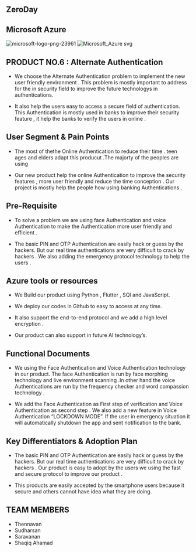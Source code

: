 
## ZeroDay


## Microsoft Azure
![microsoft-logo-png-23961](https://user-images.githubusercontent.com/73026586/191203088-777841ed-e380-473b-93aa-218ac6f906e1.png)    ![Microsoft_Azure svg](https://user-images.githubusercontent.com/73026586/191200217-5cc3a638-0b46-4cd4-bfad-15f5f99343e0.png)



## PRODUCT NO.6 : Alternate Authentication
      
 - We choose the Alternate Authentication problem to implement the new user friendly environment . This problem is mostly important to address for the in security field to improve the future technologys in authentications.
  
 - It also help the users easy to access a secure field of authentication. This Authentication is mostly used in banks to improve their security feature , it help the banks to verify the users in online .
  
  
     
  
 ## User Segment & Pain Points
     
  * The most of thethe Online Authentication to reduce their time .  teen ages and elders adapt this producut .The majorty of the peoples are using
   
  * Our new product help the online Authentication to improve the security features , more user friendly and reduce the time conception . Our project is mostly help the people how using banking Authentications .

## Pre-Requisite

  *  To solve a problem we are using face Authentication and voice Authentication to make the Authentication more user friendly and efficient .

  *  The basic PIN and OTP Authentication are easily hack or  guess by the hackers. But our real time authentications are very difficult to crack by hackers . We also adding the emergency protocol technology to help the users .

## Azure tools or resources

 * We Build our product using Python , Flutter , SQl and JavaScript.

 * We deploy our  codes in Github to easy to access at any time.

 * It also support the end-to-end protocol and we add a high level encryption .

 * Our product  can also support in future AI technology’s.


## Functional Documents

 * We using the Face Authentication and Voice Authentication technology in our product. The face Authentication is run by face morphing technology and live environment scanning .In other hand the voice Authentications are run by the frequency checker and word compassion technology .

 * We add the Face Authentication as First step of verification and Voice Authentication as second step . We also add a new feature in Voice Authentication “LOCKDOWN MODE”. If the user in emergency situation it will automatically shutdown the app and sent notification to the bank.


## Key Differentiators & Adoption Plan

 * The basic PIN and OTP Authentication are easily hack or  guess by the hackers. But our real time authentications are very difficult to crack by hackers . Our product is easy to adopt by the users we using the fast and secure  protocol to improve our product .

 * This products are easily accepted by the smartphone users because it secure and others cannot have idea what they are doing.


## TEAM MEMBERS 
   * Thennavan
   * Sudharsan
   * Saravanan 
   * Shaqiq Ahamad
      
 


